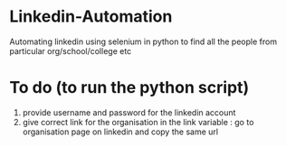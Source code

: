 # Linkedin-Automation
Automating linkedin using selenium in python to find all the people from particular org/school/college etc


# To do (to run the python script)
  1. provide username and password for the linkedin account
  2. give correct link for the organisation in the link variable : go to organisation page on linkedin and copy the same url
